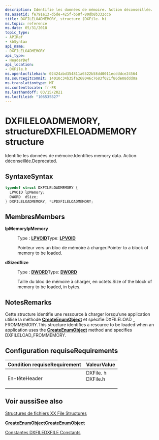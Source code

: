 ```yaml
---
description: Identifie les données de mémoire. Action déconseillée.
ms.assetid: fe791e13-d5de-425f-b68f-80db8b332cc6
title: DXFILELOADMEMORY, structure (DXFile. h)
ms.topic: reference
ms.date: 05/31/2018
topic_type:
- APIRef
- kbSyntax
api_name:
- DXFILELOADMEMORY
api_type:
- HeaderDef
api_location:
- DXFile.h
ms.openlocfilehash: 02424abd354811a6522b58dd0011ecdddce24564
ms.sourcegitcommit: 14010c34b35fa268046c7683f021f86de08ddd0a
ms.translationtype: MT
ms.contentlocale: fr-FR
ms.lasthandoff: 03/15/2021
ms.locfileid: "106535827"
---
```

# <a name="dxfileloadmemory-structure"></a><span data-ttu-id="98859-104">DXFILELOADMEMORY, structure</span><span class="sxs-lookup"><span data-stu-id="98859-104">DXFILELOADMEMORY structure</span></span>

<span data-ttu-id="98859-105">Identifie les données de mémoire.</span><span class="sxs-lookup"><span data-stu-id="98859-105">Identifies memory data.</span></span> <span data-ttu-id="98859-106">Action déconseillée.</span><span class="sxs-lookup"><span data-stu-id="98859-106">Deprecated.</span></span>

## <a name="syntax"></a><span data-ttu-id="98859-107">Syntaxe</span><span class="sxs-lookup"><span data-stu-id="98859-107">Syntax</span></span>


```C++
typedef struct DXFILELOADMEMORY {
  LPVOID lpMemory;
  DWORD  dSize;
} DXFILELOADMEMORY, *LPDXFILELOADMEMORY;
```



## <a name="members"></a><span data-ttu-id="98859-108">Membres</span><span class="sxs-lookup"><span data-stu-id="98859-108">Members</span></span>

<dl> <dt>

<span data-ttu-id="98859-109">**lpMemory**</span><span class="sxs-lookup"><span data-stu-id="98859-109">**lpMemory**</span></span>
</dt> <dd>

<span data-ttu-id="98859-110">Type : **[ **LPVOID**](../winprog/windows-data-types.md)**</span><span class="sxs-lookup"><span data-stu-id="98859-110">Type: **[**LPVOID**](../winprog/windows-data-types.md)**</span></span>

</dd> <dd>

<span data-ttu-id="98859-111">Pointeur vers un bloc de mémoire à charger.</span><span class="sxs-lookup"><span data-stu-id="98859-111">Pointer to a block of memory to be loaded.</span></span>

</dd> <dt>

<span data-ttu-id="98859-112">**dSize**</span><span class="sxs-lookup"><span data-stu-id="98859-112">**dSize**</span></span>
</dt> <dd>

<span data-ttu-id="98859-113">Type : **[ **DWORD**](../winprog/windows-data-types.md)**</span><span class="sxs-lookup"><span data-stu-id="98859-113">Type: **[**DWORD**](../winprog/windows-data-types.md)**</span></span>

</dd> <dd>

<span data-ttu-id="98859-114">Taille du bloc de mémoire à charger, en octets.</span><span class="sxs-lookup"><span data-stu-id="98859-114">Size of the block of memory to be loaded, in bytes.</span></span>

</dd> </dl>

## <a name="remarks"></a><span data-ttu-id="98859-115">Notes</span><span class="sxs-lookup"><span data-stu-id="98859-115">Remarks</span></span>

<span data-ttu-id="98859-116">Cette structure identifie une ressource à charger lorsqu’une application utilise la méthode [**CreateEnumObject**](idirectxfile--createenumobject.md) et spécifie DXFILELOAD \_ FROMMEMORY.</span><span class="sxs-lookup"><span data-stu-id="98859-116">This structure identifies a resource to be loaded when an application uses the [**CreateEnumObject**](idirectxfile--createenumobject.md) method and specifies DXFILELOAD\_FROMMEMORY.</span></span>

## <a name="requirements"></a><span data-ttu-id="98859-117">Configuration requise</span><span class="sxs-lookup"><span data-stu-id="98859-117">Requirements</span></span>



| <span data-ttu-id="98859-118">Condition requise</span><span class="sxs-lookup"><span data-stu-id="98859-118">Requirement</span></span> | <span data-ttu-id="98859-119">Valeur</span><span class="sxs-lookup"><span data-stu-id="98859-119">Value</span></span> |
|-------------------|-------------------------------------------------------------------------------------|
| <span data-ttu-id="98859-120">En-tête</span><span class="sxs-lookup"><span data-stu-id="98859-120">Header</span></span><br/> | <dl> <span data-ttu-id="98859-121"><dt>DXFile. h</dt></span><span class="sxs-lookup"><span data-stu-id="98859-121"><dt>DXFile.h</dt></span></span> </dl> |



## <a name="see-also"></a><span data-ttu-id="98859-122">Voir aussi</span><span class="sxs-lookup"><span data-stu-id="98859-122">See also</span></span>

<dl> <dt>

[<span data-ttu-id="98859-123">Structures de fichiers X</span><span class="sxs-lookup"><span data-stu-id="98859-123">X File Structures</span></span>](dx9-graphics-reference-x-file-structures.md)
</dt> <dt>

[<span data-ttu-id="98859-124">**CreateEnumObject**</span><span class="sxs-lookup"><span data-stu-id="98859-124">**CreateEnumObject**</span></span>](idirectxfile--createenumobject.md)
</dt> <dt>

[<span data-ttu-id="98859-125">Constantes DXFILE</span><span class="sxs-lookup"><span data-stu-id="98859-125">DXFILE Constants</span></span>](dxfile.md)
</dt> </dl>

 

 
